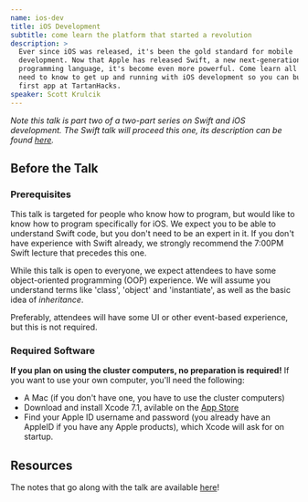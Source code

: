 ```yaml
---
name: ios-dev
title: iOS Development
subtitle: come learn the platform that started a revolution
description: >
  Ever since iOS was released, it's been the gold standard for mobile
  development. Now that Apple has released Swift, a new next-generation
  programming language, it's become even more powerful. Come learn all you'll
  need to know to get up and running with iOS development so you can build your
  first app at TartanHacks.
speaker: Scott Krulcik
---
```


_Note this talk is part two of a two-part series on Swift and iOS development.
The Swift talk will proceed this one, its description can be found
[here](../swift/)._

## Before the Talk

### Prerequisites

This talk is targeted for people who know how to program, but would like to know
how to program specifically for iOS. We expect you to be able to understand
Swift code, but you don't need to be an expert in it. If you don't have
experience with Swift already, we strongly recommend the 7:00PM Swift lecture
that precedes this one.

While this talk is open to everyone, we expect attendees to have some
object-oriented programming (OOP) experience. We will assume you understand
terms like 'class', 'object' and 'instantiate', as well as the basic idea of
_inheritance_.

Preferably, attendees will have some UI or other event-based experience, but
this is not required.

### Required Software

__If you plan on using the cluster computers, no preparation is required!__ If
you want to use your own computer, you'll need the following:

- A Mac (if you don't have one, you have to use the cluster computers)
- Download and install Xcode 7.1, avilable on the [App Store][xcode]
- Find your Apple ID username and password (you already have an AppleID if you
  have any Apple products), which Xcode will ask for on startup.

## Resources

The notes that go along with the talk are available [here][ios]!

[xcode]: https://itunes.apple.com/us/app/xcode/id497799835?mt=12
[ios]: http://skrulcik.github.io/IntroToSwift/ios.html
